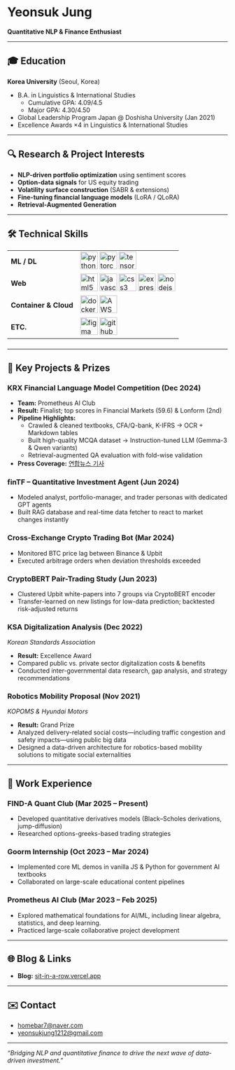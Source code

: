 # Yeonsuk Jung  
**Quantitative NLP & Finance Enthusiast**

---

## 🎓 Education  
**Korea University** (Seoul, Korea)  
- B.A. in Linguistics & International Studies  
  - Cumulative GPA: 4.09/4.5  
  - Major GPA: 4.30/4.50  
- Global Leadership Program Japan @ Doshisha University (Jan 2021)  
- Excellence Awards ×4 in Linguistics & International Studies  

---

## 🔍 Research & Project Interests  
- **NLP-driven portfolio optimization** using sentiment scores  
- **Option-data signals** for US equity trading  
- **Volatility surface construction** (SABR & extensions)  
- **Fine-tuning financial language models** (LoRA / QLoRA)  
- **Retrieval-Augmented Generation**

---

## 🛠️ Technical Skills  
<table>
  <tr>
    <td><strong>ML / DL</strong></td>
    <td>
      <img src="https://cdn.jsdelivr.net/gh/devicons/devicon/icons/python/python-original.svg" height="40" alt="python logo" />
      <img src="https://cdn.jsdelivr.net/gh/devicons/devicon/icons/pytorch/pytorch-original.svg" height="40" alt="pytorch logo" />
      <img src="https://cdn.jsdelivr.net/gh/devicons/devicon/icons/tensorflow/tensorflow-original.svg" height="40" alt="tensorflow logo" />
    </td>
  </tr>
  <tr>
    <td><strong>Web</strong></td>
    <td>
      <img src="https://cdn.jsdelivr.net/gh/devicons/devicon/icons/html5/html5-original.svg" height="40" alt="html5 logo" />
      <img src="https://cdn.jsdelivr.net/gh/devicons/devicon/icons/javascript/javascript-original.svg" height="40" alt="javascript logo" />
      <img src="https://cdn.jsdelivr.net/gh/devicons/devicon/icons/css3/css3-original.svg" height="40" alt="css3 logo" />
      <img src="https://cdn.jsdelivr.net/gh/devicons/devicon/icons/express/express-original.svg" height="40" alt="express logo" />
      <img src="https://cdn.jsdelivr.net/gh/devicons/devicon/icons/nodejs/nodejs-original.svg" height="40" alt="nodejs logo" />
    </td>
  </tr>
  <tr>
    <td><strong>Container & Cloud</strong></td>
    <td>
      <img src="https://cdn.jsdelivr.net/gh/devicons/devicon/icons/docker/docker-original.svg" height="40" alt="docker logo" />
      <img src="https://cdn.jsdelivr.net/gh/devicons/devicon/icons/amazonwebservices/amazonwebservices-line-wordmark.svg" height="40" alt="AWS logo" />
    </td>
  </tr>
  <tr>
    <td><strong>ETC.</strong></td>
    <td>
      <img src="https://cdn.jsdelivr.net/gh/devicons/devicon/icons/figma/figma-original.svg" height="40" alt="figma logo" />
      <img src="https://cdn.jsdelivr.net/gh/devicons/devicon/icons/github/github-original.svg" height="40" alt="github logo" />
    </td>
  </tr>
</table>


###

---

## 🚀 Key Projects & Prizes

### **KRX Financial Language Model Competition** (Dec 2024)  
- **Team:** Prometheus AI Club  
- **Result:** Finalist; top scores in Financial Markets (59.6) & Lonform (2nd)  
- **Pipeline Highlights:**  
  - Crawled & cleaned textbooks, CFA/Q-bank, K-IFRS → OCR + Markdown tables  
  - Built high-quality MCQA dataset → Instruction-tuned LLM (Gemma-3 & Qwen variants)  
  - Retrieval-augmented QA evaluation with fold-wise validation  
- **Press Coverage:** [연합뉴스 기사](https://www.yna.co.kr/view/AKR20241220069500008)

### **finTF – Quantitative Investment Agent** (Jun 2024)  
- Modeled analyst, portfolio-manager, and trader personas with dedicated GPT agents  
- Built RAG database and real-time data fetcher to react to market changes instantly  

### **Cross-Exchange Crypto Trading Bot** (Mar 2024)  
- Monitored BTC price lag between Binance & Upbit  
- Executed arbitrage orders when deviation thresholds exceeded  

### **CryptoBERT Pair-Trading Study** (Jun 2023)  
- Clustered Upbit white-papers into 7 groups via CryptoBERT encoder  
- Transfer-learned on new listings for low-data prediction; backtested risk-adjusted returns  

### **KSA Digitalization Analysis** (Dec 2022)  
*Korean Standards Association*  
- **Result:** Excellence Award
- Compared public vs. private sector digitalization costs & benefits  
- Conducted inter-governmental data research, gap analysis, and strategy recommendations  

### **Robotics Mobility Proposal** (Nov 2021)  
*KOPOMS & Hyundai Motors*  
- **Result:** Grand Prize
- Analyzed delivery-related social costs—including traffic congestion and safety impacts—using public big data  
- Designed a data-driven architecture for robotics-based mobility solutions to mitigate social externalities  

---

## 💼 Work Experience

### **FIND-A Quant Club** (Mar 2025 – Present)  
- Developed quantitative derivatives models (Black–Scholes derivations, jump-diffusion)  
- Researched options-greeks-based trading strategies  

### **Goorm Internship** (Oct 2023 – Mar 2024)  
- Implemented core ML demos in vanilla JS & Python for government AI textbooks  
- Collaborated on large-scale educational content pipelines  

### **Prometheus AI Club** (Mar 2023 – Feb 2025)  
- Explored mathematical foundations for AI/ML, including linear algebra, statistics, and deep learning.
- Practiced large-scale collaborative project development  

---

## 🌐 Blog & Links  
- **Blog:** [sit-in-a-row.vercel.app](https://sit-in-a-row.vercel.app)  

---

## ✉️ Contact  
- homebar7@naver.com  
- yeonsukjung1212@gmail.com  

---

*“Bridging NLP and quantitative finance to drive the next wave of data-driven investment.”*  
